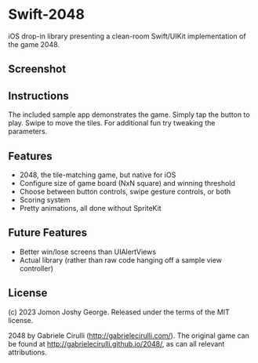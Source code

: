 Swift-2048
================

iOS drop-in library presenting a clean-room Swift/UIKit implementation of the game 2048.

Screenshot
----------

Instructions
------------
The included sample app demonstrates the game. Simply tap the button to play. Swipe to move the tiles. For additional fun try tweaking the parameters.


Features
--------
- 2048, the tile-matching game, but native for iOS
- Configure size of game board (NxN square) and winning threshold
- Choose between button controls, swipe gesture controls, or both
- Scoring system
- Pretty animations, all done without SpriteKit

Future Features
---------------
- Better win/lose screens than UIAlertViews
- Actual library (rather than raw code hanging off a sample view controller)

License
-------
(c) 2023 Jomon Joshy George. Released under the terms of the MIT license.

2048 by Gabriele Cirulli (http://gabrielecirulli.com/). The original game can be found at http://gabrielecirulli.github.io/2048/, as can all relevant attributions. 